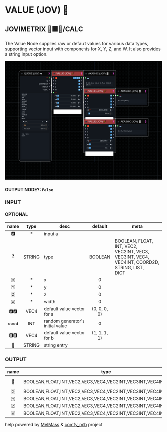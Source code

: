 # VALUE (JOV) 🧬

## JOVIMETRIX 🔺🟩🔵/CALC

The Value Node supplies raw or default values for various data types, supporting vector input with components for X, Y, Z, and W. It also provides a string input option.

![VALUE](https://raw.githubusercontent.com/Amorano/Jovimetrix-examples/master/node/VALUE/VALUE.png)

#### OUTPUT NODE?: `False`

### INPUT

#### OPTIONAL

name | type | desc | default | meta
:---:|:---:|---|:---:|---
🅰️ | * | input a |  | 
❓ | STRING | type | BOOLEAN | BOOLEAN, FLOAT, INT, VEC2,<br>VEC2INT, VEC3, VEC3INT, VEC4,<br>VEC4INT, COORD2D, STRING, LIST,<br>DICT
🇽 | * | x | 0 | 
🇾 | * | y | 0 | 
🇿 | * | z | 0 | 
🇼 | * | width | 0 | 
🅰️🅰️ | VEC4 | default value vector for a | (0, 0, 0, 0) | 
seed | INT | random generator's initial value | 0 | 
🅱️🅱️ | VEC4 | default value vector for b | (1, 1, 1, 1) | 
📝 | STRING | string entry |  | 

### OUTPUT

name | type | desc
:---:|:---:|---
🦄 | BOOLEAN,FLOAT,INT,VEC2,VEC3,VEC4,VEC2INT,VEC3INT,VEC4INT,COORD2D | Any Type 
🇽 | BOOLEAN,FLOAT,INT,VEC2,VEC3,VEC4,VEC2INT,VEC3INT,VEC4INT,COORD2D | X 
🇾 | BOOLEAN,FLOAT,INT,VEC2,VEC3,VEC4,VEC2INT,VEC3INT,VEC4INT,COORD2D | Y 
🇿 | BOOLEAN,FLOAT,INT,VEC2,VEC3,VEC4,VEC2INT,VEC3INT,VEC4INT,COORD2D | Z 
🇼 | BOOLEAN,FLOAT,INT,VEC2,VEC3,VEC4,VEC2INT,VEC3INT,VEC4INT,COORD2D | Width 

help powered by [MelMass](https://github.com/melMass) & [comfy_mtb](https://github.com/melMass/comfy_mtb) project